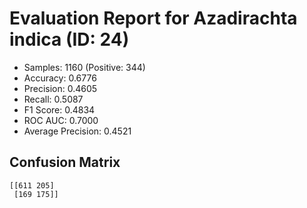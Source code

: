 # Evaluation Report for Azadirachta indica (ID: 24)
- Samples: 1160 (Positive: 344)
- Accuracy: 0.6776
- Precision: 0.4605
- Recall: 0.5087
- F1 Score: 0.4834
- ROC AUC: 0.7000
- Average Precision: 0.4521

## Confusion Matrix
```
[[611 205]
 [169 175]]
```